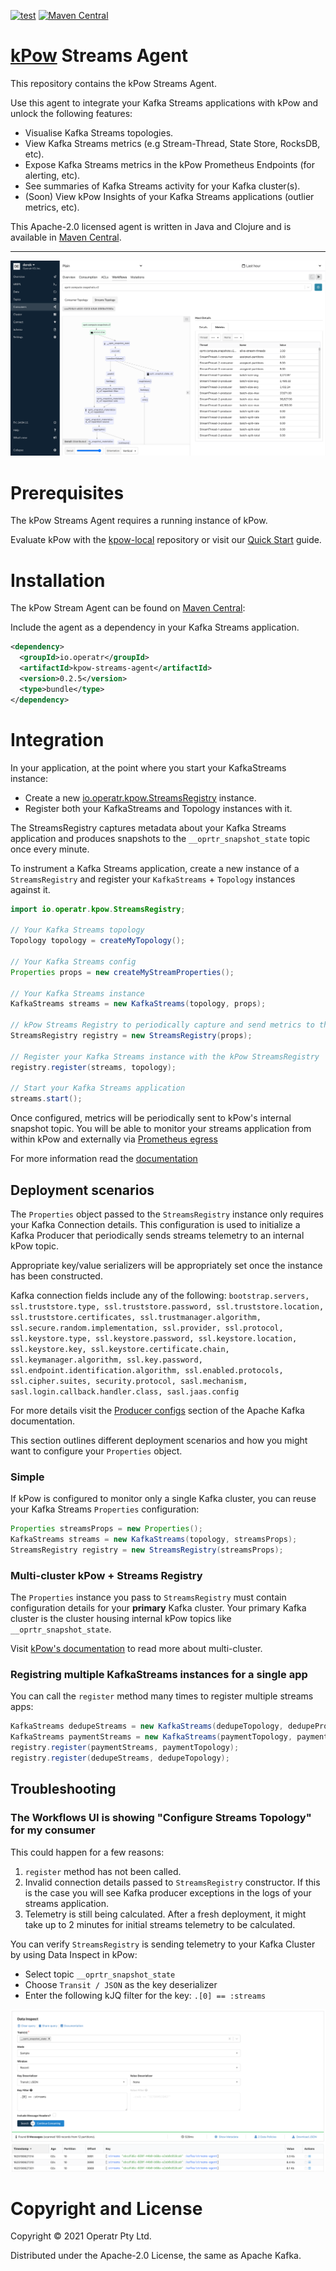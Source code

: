 [![test](https://github.com/operatr-io/streams-agent/actions/workflows/test.yml/badge.svg?branch=main)](https://github.com/operatr-io/streams-agent/actions/workflows/test.yml)
[![Maven Central](https://img.shields.io/maven-central/v/io.operatr/kpow-streams-agent.svg?label=Maven%20Central)](https://search.maven.org/search?q=g:%22io.operatr%22%20AND%20a:%22kpow-streams-agent%22)

# [kPow](https://kpow.io) Streams Agent

This repository contains the kPow Streams Agent.

Use this agent to integrate your Kafka Streams applications with kPow and unlock the following features:

* Visualise Kafka Streams topologies.
* View Kafka Streams metrics (e.g Stream-Thread, State Store, RocksDB, etc).
* Expose Kafka Streams metrics in the kPow Prometheus Endpoints (for alerting, etc).
* See summaries of Kafka Streams activity for your Kafka cluster(s).
* (Soon) View kPow Insights of your Kafka Streams applications (outlier metrics, etc).

This Apache-2.0 licensed agent is written in Java and Clojure and is available in [Maven Central](https://search.maven.org/artifact/io.operatr/kpow-streams-agent).

---

![topology-ui](docs/topology-ui.png)

# Prerequisites

The kPow Streams Agent requires a running instance of kPow.

Evaluate kPow with the [kpow-local](https://github.com/operatr-io/kpow-local) repository or visit our [Quick Start](https://docs.kpow.io/installation/quick-start) guide.

# Installation

The kPow Stream Agent can be found on [Maven Central](https://search.maven.org/artifact/io.operatr/kpow-streams-agent):

Include the agent as a dependency in your Kafka Streams application.

```xml
<dependency>
  <groupId>io.operatr</groupId>
  <artifactId>kpow-streams-agent</artifactId>
  <version>0.2.5</version>
  <type>bundle</type>
</dependency>
```

# Integration

In your application, at the point where you start your KafkaStreams instance:

* Create a new [io.operatr.kpow.StreamsRegistry](https://github.com/operatr-io/kpow-streams-agent/blob/main/src/java/io/operatr/kpow/StreamsRegistry.java) instance.
* Register both your KafkaStreams and Topology instances with it.

The StreamsRegistry captures metadata about your Kafka Streams application and produces snapshots to the `__oprtr_snapshot_state` topic once every minute.

To instrument a Kafka Streams application, create a new instance of a `StreamsRegistry` and register your `KafkaStreams` + `Topology` instances against it.

```java 
import io.operatr.kpow.StreamsRegistry;

// Your Kafka Streams topology
Topology topology = createMyTopology(); 

// Your Kafka Streams config
Properties props = new createMyStreamProperties();
 
// Your Kafka Streams instance
KafkaStreams streams = new KafkaStreams(topology, props); 

// kPow Streams Registry to periodically capture and send metrics to the kPow Snapshot Topic
StreamsRegistry registry = new StreamsRegistry(props);

// Register your Kafka Streams instance with the kPow StreamsRegistry
registry.register(streams, topology); 

// Start your Kafka Streams application
streams.start();
```

Once configured, metrics will be periodically sent to kPow's internal snapshot topic. You will be able to monitor your streams application from within kPow and externally via [Prometheus egress](https://docs.kpow.io/features/prometheus)

For more information read the [documentation](https://docs.kpow.io/features/kafka-streams)

## Deployment scenarios

The `Properties` object passed to the `StreamsRegistry` instance only requires your Kafka Connection details. This configuration is used to initialize a Kafka Producer that periodically sends streams telemetry to an internal kPow topic.

Appropriate key/value serializers will be appropriately set once the instance has been constructed.

Kafka connection fields include any of the following: `bootstrap.servers, ssl.truststore.type, ssl.truststore.password, ssl.truststore.location, ssl.truststore.certificates, ssl.trustmanager.algorithm, ssl.secure.random.implementation, ssl.provider, ssl.protocol, ssl.keystore.type, ssl.keystore.password, ssl.keystore.location, ssl.keystore.key, ssl.keystore.certificate.chain, ssl.keymanager.algorithm, ssl.key.password, ssl.endpoint.identification.algorithm, ssl.enabled.protocols, ssl.cipher.suites, security.protocol, sasl.mechanism, sasl.login.callback.handler.class, sasl.jaas.config`

For more details visit the [Producer configs](https://kafka.apache.org/documentation/#producerconfigs) section of the Apache Kafka documentation.

This section outlines different deployment scenarios and how you might want to configure your `Properties` object.

### Simple

If kPow is configured to monitor only a single Kafka cluster, you can reuse your Kafka Streams `Properties` configuration:

```java
Properties streamsProps = new Properties();
KafkaStreams streams = new KafkaStreams(topology, streamsProps); 
StreamsRegistry registry = new StreamsRegistry(streamsProps);
```

### Multi-cluster kPow + Streams Registry

The `Properties` instance you pass to `StreamsRegistry` must contain configuration details for your **primary** Kafka cluster. Your primary Kafka cluster is the cluster housing internal kPow topics like `__oprtr_snapshot_state`.

Visit [kPow's documentation](https://docs.kpow.io/config/multi-cluster) to read more about multi-cluster.

### Registring multiple KafkaStreams instances for a single app

You can call the `register` method many times to register multiple streams apps:

```java
KafkaStreams dedupeStreams = new KafkaStreams(dedupeTopology, dedupeProps);
KafkaStreams paymentStreams = new KafkaStreams(paymentTopology, paymentProps);
registry.register(paymentStreams, paymentTopology);
registry.register(dedupeStreams, dedupeTopology);
```

## Troubleshooting 

### The Workflows UI is showing "Configure Streams Topology" for my consumer

This could happen for a few reasons:

1. `register` method has not been called.
2. Invalid connection details passed to `StreamsRegistry` constructor. If this is the case you will see Kafka producer exceptions in the logs of your streams application.
3. Telemetry is still being calculated. After a fresh deployment, it might take up to 2 minutes for initial streams telemetry to be calculated. 

You can verify `StreamsRegistry` is sending telemetry to your Kafka Cluster by using Data Inspect in kPow:

* Select topic `__oprtr_snapshot_state`
* Choose `Transit / JSON` as the key deserializer
* Enter the following kJQ filter for the key: `.[0] == :streams`

![Data Inspect](docs/data-inspect.png)

# Copyright and License

Copyright © 2021 Operatr Pty Ltd. 

Distributed under the Apache-2.0 License, the same as Apache Kafka.
